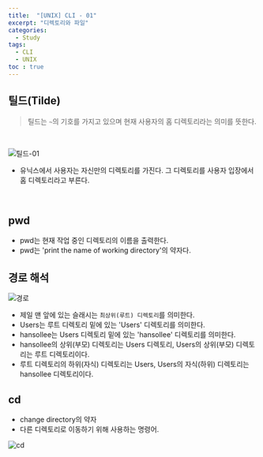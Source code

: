 ```yaml
---
title:  "[UNIX] CLI - 01"
excerpt: "디렉토리와 파일"
categories: 
  - Study
tags: 
  - CLI
  - UNIX
toc : true
---
```


## 틸드(Tilde) 
> 틸드는 `~`의 기호를 가지고 있으며 현재 사용자의 홈 디렉토리라는 의미를 뜻한다. 
<br>

![틸드-01](https://user-images.githubusercontent.com/70805241/113577025-8f948e00-965b-11eb-86c9-7651ba5fd6f1.png)

- 유닉스에서 사용자는 자신만의 디렉토리를 가진다. 그 디렉토리를 사용자 입장에서 홈 디렉토리라고 부른다. 

<br>

## pwd
- pwd는 현재 작업 중인 디렉토리의 이름을 출력한다.
- pwd는 'print the name of working directory'의 약자다.

## 경로 해석
![경로](https://user-images.githubusercontent.com/70805241/113582748-b8208600-9663-11eb-919e-c1114c4d1ecd.png) <br>
- 제일 맨 앞에 있는 슬래시는 `최상위(루트) 디렉토리`를 의미한다.
- Users는 루트 디렉토리 밑에 있는 'Users' 디렉토리를 의미한다.
- hansollee는 Users 디렉토리 밑에 있는 'hansollee' 디렉토리를 의미한다.
- hansollee의 상위(부모) 디렉토리는 Users 디렉토리, Users의 상위(부모) 디렉토리는 루트 디렉토리이다.
- 루트 디렉토리의 하위(자식) 디렉토리는 Users, Users의 자식(하위) 디렉토리는 hansollee 디렉토리이다.

## cd
- change directory의 약자
- 다른 디렉토리로 이동하기 위해 사용하는 명령어.

![cd](https://user-images.githubusercontent.com/70805241/113583525-b5726080-9664-11eb-90f4-9d603b3c5716.png)

<br><br>